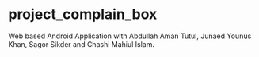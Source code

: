 # project_complain_box
Web based Android Application with Abdullah Aman Tutul, Junaed Younus Khan, Sagor Sikder and Chashi Mahiul Islam.

